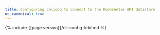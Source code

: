 ```yaml
---
title: Configuring calicoq to connect to the Kubernetes API datastore
no_canonical: true
---
```



{% include {{page.version}}/cli-config-kdd.md %}


